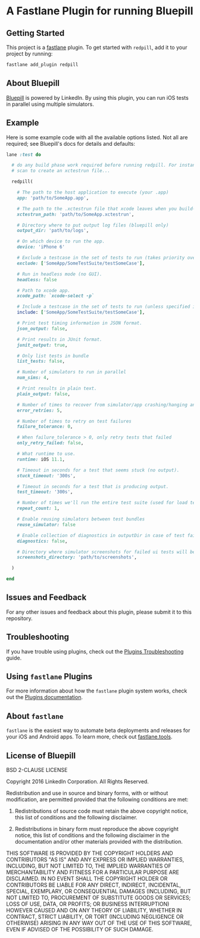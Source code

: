 # A Fastlane Plugin for running Bluepill

## Getting Started

This project is a [fastlane](https://github.com/fastlane/fastlane) plugin. To get started with `redpill`, add it to your project by running:

```bash
fastlane add_plugin redpill
```

## About Bluepill

[Bluepill](https://github.com/linkedin/bluepill) is powered by LinkedIn. By using this plugin, you can run iOS tests in parallel using multiple simulators.

## Example

Here is some example code with all the available options listed. Not all are required; see Bluepill's docs for details and defaults:

```ruby
lane :test do

  # do any build phase work required before running redpill. For instance, consider using
  # scan to create an xctestrun file...

  redpill(

    # The path to the host application to execute (your .app)
    app: 'path/to/SomeApp.app',

    # The path to the .xctestrun file that xcode leaves when you build-for-testing.
    xctestrun_path: 'path/to/SomeApp.xctestrun',

    # Directory where to put output log files (bluepill only)
    output_dir: 'path/to/logs',

    # On which device to run the app.
    device: 'iPhone 6'

    # Exclude a testcase in the set of tests to run (takes priority over include).
    exclude: ['SomeApp/SomeTestSuite/testSomeCase'],

    # Run in headless mode (no GUI).
    headless: false

    # Path to xcode app.
    xcode_path: `xcode-select -p`

    # Include a testcase in the set of tests to run (unless specified in exclude).
    include: ['SomeApp/SomeTestSuite/testSomeCase'],

    # Print test timing information in JSON format.
    json_output: false,

    # Print results in JUnit format.
    junit_output: true,

    # Only list tests in bundle
    list_tests: false,

    # Number of simulators to run in parallel
    num_sims: 4,

    # Print results in plain text.
    plain_output: false,

    # Number of times to recover from simulator/app crashing/hanging and continue running
    error_retries: 5,

    # Number of times to retry on test failures
    failure_tolerance: 0,

    # When failure_tolerance > 0, only retry tests that failed
    only_retry_failed: false,

    # What runtime to use.
    runtime: iOS 11.1,

    # Timeout in seconds for a test that seems stuck (no output).
    stuck_timeout: '300s',

    # Timeout in seconds for a test that is producing output.
    test_timeout: '300s',

    # Number of times we'll run the entire test suite (used for load testing).
    repeat_count: 1,

    # Enable reusing simulators between test bundles
    reuse_simulator: false

    # Enable collection of diagnostics in outputDir in case of test failures
    diagnostics: false,

    # Directory where simulator screenshots for failed ui tests will be stored
    screenshots_directory: 'path/to/screenshots',

  )

end
```

## Issues and Feedback

For any other issues and feedback about this plugin, please submit it to this repository.

## Troubleshooting

If you have trouble using plugins, check out the [Plugins Troubleshooting](https://docs.fastlane.tools/plugins/plugins-troubleshooting/) guide.

## Using `fastlane` Plugins

For more information about how the `fastlane` plugin system works, check out the [Plugins documentation](https://docs.fastlane.tools/plugins/create-plugin/).

## About `fastlane`

`fastlane` is the easiest way to automate beta deployments and releases for your iOS and Android apps. To learn more, check out [fastlane.tools](https://fastlane.tools).

## License of Bluepill

BSD 2-CLAUSE LICENSE

Copyright 2016 LinkedIn Corporation.
All Rights Reserved.

Redistribution and use in source and binary forms, with or without
modification, are permitted provided that the following conditions are met:

1. Redistributions of source code must retain the above copyright notice, this
   list of conditions and the following disclaimer.

2. Redistributions in binary form must reproduce the above copyright notice,
   this list of conditions and the following disclaimer in the documentation
   and/or other materials provided with the distribution.

THIS SOFTWARE IS PROVIDED BY THE COPYRIGHT HOLDERS AND CONTRIBUTORS "AS IS" AND
ANY EXPRESS OR IMPLIED WARRANTIES, INCLUDING, BUT NOT LIMITED TO, THE IMPLIED
WARRANTIES OF MERCHANTABILITY AND FITNESS FOR A PARTICULAR PURPOSE ARE
DISCLAIMED. IN NO EVENT SHALL THE COPYRIGHT HOLDER OR CONTRIBUTORS BE LIABLE
FOR ANY DIRECT, INDIRECT, INCIDENTAL, SPECIAL, EXEMPLARY, OR CONSEQUENTIAL
DAMAGES (INCLUDING, BUT NOT LIMITED TO, PROCUREMENT OF SUBSTITUTE GOODS OR
SERVICES; LOSS OF USE, DATA, OR PROFITS; OR BUSINESS INTERRUPTION) HOWEVER
CAUSED AND ON ANY THEORY OF LIABILITY, WHETHER IN CONTRACT, STRICT LIABILITY,
OR TORT (INCLUDING NEGLIGENCE OR OTHERWISE) ARISING IN ANY WAY OUT OF THE USE
OF THIS SOFTWARE, EVEN IF ADVISED OF THE POSSIBILITY OF SUCH DAMAGE.
